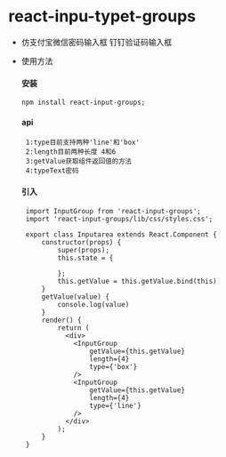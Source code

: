 <!--
 * @Author: liukeke liukeke@diynova.com
 * @Date: 2022-11-24 22:21:35
 * @LastEditors: liukeke liukeke@diynova.com
 * @LastEditTime: 2022-11-24 22:31:29
 * @FilePath: /InputGroup/README.md
-->
# react-inpu-typet-groups

- 仿支付宝微信密码输入框 钉钉验证码输入框

- 使用方法

  #### 安装
    ```
    npm install react-input-groups;
    ```
  #### api
       1:type目前支持两种'line'和'box'
       2:length目前两种长度 4和6
       3:getValue获取组件返回值的方法
       4:typeText密码
  #### 引入

   ```
    import InputGroup from 'react-input-groups';
    import 'react-input-groups/lib/css/styles.css';

    export class Inputarea extends React.Component {
        constructor(props) {
            super(props);
            this.state = {

            };
            this.getValue = this.getValue.bind(this)
        }
        getValue(value) {
            console.log(value)
        }
        render() {
            return (
              <div>
                <InputGroup
                    getValue={this.getValue}
                    length={4}
                    type={'box'}
                />
                <InputGroup
                    getValue={this.getValue}
                    length={4}
                    type={'line'}
                />
              </div>
            );
        }
    }
    ```
